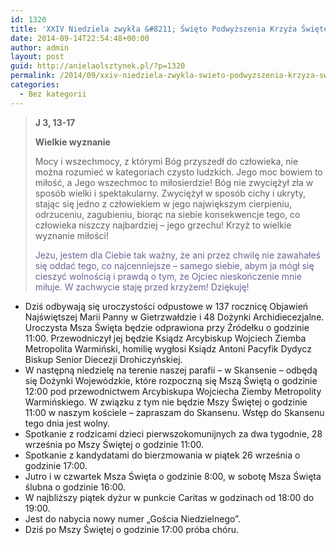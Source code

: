 ```yaml
---
id: 1320
title: 'XXIV Niedziela zwykła &#8211; Święto Podwyższenia Krzyża Świętego'
date: 2014-09-14T22:54:48+00:00
author: admin
layout: post
guid: http://anielaolsztynek.pl/?p=1320
permalink: /2014/09/xxiv-niedziela-zwykla-swieto-podwyzszenia-krzyza-swietego/
categories:
  - Bez kategorii
---
```

> **J 3, 13-17**
> 
> **Wielkie wyznanie**
> 
> Mocy i wszechmocy, z którymi Bóg przyszedł do człowieka, nie można rozumieć w kategoriach czysto ludzkich. Jego moc bowiem to miłość, a Jego wszechmoc to miłosierdzie! Bóg nie zwyciężył zła w sposób wielki i spektakularny. Zwyciężył w sposób cichy i ukryty, stając się jedno z człowiekiem w jego największym cierpieniu, odrzuceniu, zagubieniu, biorąc na siebie konsekwencje tego, co człowieka niszczy najbardziej &#8211; jego grzechu! Krzyż to wielkie wyznanie miłości!
> 
> <span style="color: #666699;">Jezu, jestem dla Ciebie tak ważny, że ani przez chwilę nie zawahałeś się oddać tego, co najcenniejsze &#8211; samego siebie, abym ja mógł się cieszyć wolnością i prawdą o tym, że Ojciec nieskończenie mnie miłuje. W zachwycie staję przed krzyżem! Dziękuję!</span>

  * Dziś odbywają się uroczystości odpustowe w 137 rocznicę Objawień Najświętszej Marii Panny w Gietrzwałdzie i 48 Dożynki Archidiecezjalne. Uroczysta Msza Święta będzie odprawiona przy Źródełku o godzinie 11:00. Przewodniczył jej będzie Ksiądz Arcybiskup Wojciech Ziemba Metropolita Warmiński, homilię wygłosi Ksiądz Antoni Pacyfik Dydycz Biskup Senior Diecezji Drohiczyńskiej.
  * W następną niedzielę na terenie naszej parafii &#8211; w Skansenie &#8211; odbędą się Dożynki Wojewódzkie, które rozpoczną się Mszą Świętą o godzinie 12:00 pod przewodnictwem Arcybiskupa Wojciecha Ziemby Metropolity Warmińskiego. W związku z tym nie będzie Mszy Świętej o godzinie 11:00 w naszym kościele &#8211; zapraszam do Skansenu. Wstęp do Skansenu tego dnia jest wolny.
  * Spotkanie z rodzicami dzieci pierwszokomunijnych za dwa tygodnie, 28 września po Mszy Świętej o godzinie 11:00.
  * Spotkanie z kandydatami do bierzmowania w piątek 26 września o godzinie 17:00.
  * Jutro i w czwartek Msza Święta o godzinie 8:00, w sobotę Msza Święta ślubna o godzinie 16:00.
  * W najbliższy piątek dyżur w punkcie Caritas w godzinach od 18:00 do 19:00.
  * Jest do nabycia nowy numer &#8222;Gościa Niedzielnego&#8221;.
  * Dziś po Mszy Świętej o godzinie 17:00 próba chóru.